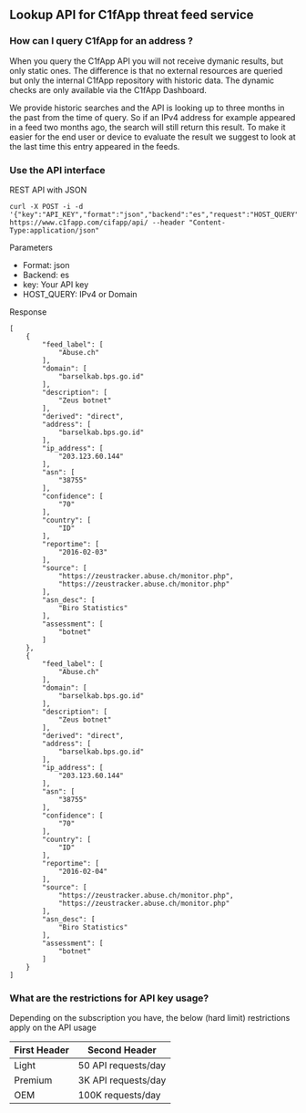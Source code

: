 ## Lookup API for C1fApp threat feed service


### How can I query C1fApp for an address ?

When you query the C1fApp API you will not receive dymanic results, but only static ones. The difference is that no external resources are queried but only the internal C1fApp repository with historic data. The dynamic checks are only available via the C1fApp Dashboard.

We provide historic searches and the API is looking up to three months in the past from the time of query. So if an IPv4 address for example appeared in a feed two months ago, the search will still return this result. To make it easier for the end user or device to evaluate the result we suggest to look at the last time this entry appeared in the feeds. 


### Use the API interface
REST API with JSON

```
curl -X POST -i -d '{"key":"API_KEY","format":"json","backend":"es","request":"HOST_QUERY"}' https://www.c1fapp.com/cifapp/api/ --header "Content-Type:application/json"

```
Parameters

* Format: json
* Backend: es
* key: Your API key
* HOST_QUERY: IPv4 or Domain

Response


```
[
    {
        "feed_label": [
            "Abuse.ch"
        ], 
        "domain": [
            "barselkab.bps.go.id"
        ], 
        "description": [
            "Zeus botnet"
        ], 
        "derived": "direct", 
        "address": [
            "barselkab.bps.go.id"
        ], 
        "ip_address": [
            "203.123.60.144"
        ], 
        "asn": [
            "38755"
        ], 
        "confidence": [
            "70"
        ], 
        "country": [
            "ID"
        ], 
        "reportime": [
            "2016-02-03"
        ], 
        "source": [
            "https://zeustracker.abuse.ch/monitor.php", 
            "https://zeustracker.abuse.ch/monitor.php"
        ], 
        "asn_desc": [
            "Biro Statistics"
        ], 
        "assessment": [
            "botnet"
        ]
    }, 
    {
        "feed_label": [
            "Abuse.ch"
        ], 
        "domain": [
            "barselkab.bps.go.id"
        ], 
        "description": [
            "Zeus botnet"
        ], 
        "derived": "direct", 
        "address": [
            "barselkab.bps.go.id"
        ], 
        "ip_address": [
            "203.123.60.144"
        ], 
        "asn": [
            "38755"
        ], 
        "confidence": [
            "70"
        ], 
        "country": [
            "ID"
        ], 
        "reportime": [
            "2016-02-04"
        ], 
        "source": [
            "https://zeustracker.abuse.ch/monitor.php", 
            "https://zeustracker.abuse.ch/monitor.php"
        ], 
        "asn_desc": [
            "Biro Statistics"
        ], 
        "assessment": [
            "botnet"
        ]
    }
]

```

### What are the restrictions for API key usage?

Depending on the subscription you have, the below (hard limit) restrictions apply on the API usage


| First Header  | Second Header |
| ------------- | ------------- |
| Light  | 50 API requests/day  |
| Premium  | 3K API requests/day  |
| OEM  | 100K requests/day  |






